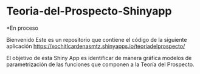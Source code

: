 # Teoria-del-Prospecto-Shinyapp
*En proceso

Bienvenido 
Este es un repositorio que contiene el código de la siguiente aplicación 
https://xochitlcardenasmtz.shinyapps.io/teoriadelprospecto/

El objetivo de esta Shiny App es identificar de manera gráfica modelos de parametrización de las funciones que componen a la Teoría del Prospecto. 
